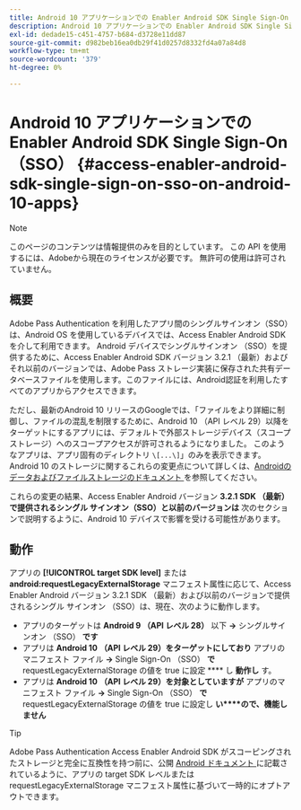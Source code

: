 ```yaml
---
title: Android 10 アプリケーションでの Enabler Android SDK Single Sign-On （SSO）
description: Android 10 アプリケーションでの Enabler Android SDK Single Sign-On （SSO）
exl-id: dedade15-c451-4757-b684-d3728e11dd87
source-git-commit: d982beb16ea0db29f41d0257d8332fd4a07a84d8
workflow-type: tm+mt
source-wordcount: '379'
ht-degree: 0%

---
```


# Android 10 アプリケーションでの Enabler Android SDK Single Sign-On （SSO） {#access-enabler-android-sdk-single-sign-on-sso-on-android-10-apps}

>[!NOTE]
>
>このページのコンテンツは情報提供のみを目的としています。 この API を使用するには、Adobeから現在のライセンスが必要です。 無許可の使用は許可されていません。

## 概要

Adobe Pass Authentication を利用したアプリ間のシングルサインオン（SSO）は、Android OS を使用しているデバイスでは、Access Enabler Android SDK を介して利用できます。 Android デバイスでシングルサインオン （SSO）を提供するために、Access Enabler Android SDK バージョン 3.2.1 （最新）およびそれ以前のバージョンでは、Adobe Pass ストレージ実装に保存された共有データベースファイルを使用します。このファイルには、Android認証を利用したすべてのアプリからアクセスできます。

ただし、最新のAndroid 10 リリースのGoogleでは、「ファイルをより詳細に制御し、ファイルの混乱を制限するために、Android 10 （API レベル 29）以降をターゲットにするアプリには、デフォルトで外部ストレージデバイス（スコープストレージ）へのスコープアクセスが許可されるようになりました。 このようなアプリは、アプリ固有のディレクトリ `\[...\]`」のみを表示できます。 Android 10 のストレージに関するこれらの変更点について詳しくは、[Androidのデータおよびファイルストレージのドキュメント ](https://developer.android.com/training/data-storage/files/external-scoped) を参照してください。

これらの変更の結果、Access Enabler Android バージョン **3.2.1 SDK （最新）で提供されるシングル サインオン（SSO）と以前のバージョンは** 次のセクションで説明するように、Android 10 デバイスで影響を受ける可能性があります。

## 動作

アプリの **[!UICONTROL target SDK level]** または **android:requestLegacyExternalStorage** マニフェスト属性に応じて、Access Enabler Android バージョン 3.2.1 SDK （最新）および以前のバージョンで提供されるシングル サインオン （SSO）は、現在、次のように動作します。

- アプリのターゲットは **Android 9 （API レベル 28）** 以下 **-\>** シングルサインオン （SSO） **です**
- アプリは **Android 10** **（API レベル 29）をターゲットにしており** アプリのマニフェスト ファイル **-\>** Single Sign-On （SSO） **で** requestLegacyExternalStorage の値を true に設定 **** し **動作し** す。
- アプリは **Android 10** **（API レベル 29）を対象としていますが** アプリのマニフェスト ファイル **-\>** Single Sign-On （SSO） **で** requestLegacyExternalStorage の値を true に設定し **い****ので、機能しません**

>[!TIP]
>
> Adobe Pass Authentication Access Enabler Android SDK がスコーピングされたストレージと完全に互換性を持つ前に、公開 [Android ドキュメント ](https://developer.android.com/training/data-storage/files/external-scoped#opt-out-of-scoped-storage) に記載されているように、アプリの target SDK レベルまたは requestLegacyExternalStorage マニフェスト属性に基づいて一時的にオプトアウトできます。
